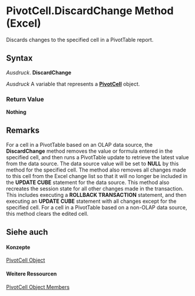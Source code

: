 
# PivotCell.DiscardChange Method (Excel)

Discards changes to the specified cell in a PivotTable report.


## Syntax

 _Ausdruck_. **DiscardChange**

 _Ausdruck_ A variable that represents a **[PivotCell](76b8a2dc-90ee-7475-d327-d27cb1e92703.md)** object.


### Return Value

 **Nothing**


## Remarks

For a cell in a PivotTable based on an OLAP data source, the  **DiscardChange** method removes the value or formula entered in the specified cell, and then runs a PivotTable update to retrieve the latest value from the data source. The data source value will be set to **NULL** by this method for the specified cell. The method also removes all changes made to this cell from the Excel change list so that it will no longer be included in the **UPDATE CUBE** statement for the data source. This method also recreates the session state for all other changes made in the transaction. This includes executing a **ROLLBACK TRANSACTION** statement, and then executing an **UPDATE CUBE** statement with all changes except for the specified cell. For a cell in a PivotTable based on a non-OLAP data source, this method clears the edited cell.


## Siehe auch


#### Konzepte


[PivotCell Object](76b8a2dc-90ee-7475-d327-d27cb1e92703.md)
#### Weitere Ressourcen


[PivotCell Object Members](http://msdn.microsoft.com/library/e486cd5d-3f31-29d4-b811-24fc0aed6803%28Office.15%29.aspx)